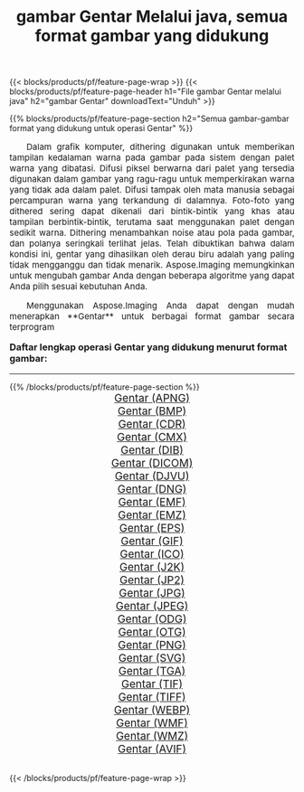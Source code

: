 ﻿---
title: gambar Gentar Melalui java, semua format gambar yang didukung 
weight: 3920
url: /id/java/dither/ 
lang: id
langdirlevel: 2
locales: zh-hans,ja,it,ru,de,es,fr,nl,id,lt,pl,pt,vi,tr,ko,zh-hant,ar,hi,th,sv,cs,uk,he
description: Menggunakan Aspose.Imaging Anda dapat dengan mudah Gentar gambar Via java
---

{{< blocks/products/pf/feature-page-wrap >}}
{{< blocks/products/pf/feature-page-header h1="File gambar Gentar melalui java" h2="gambar Gentar" downloadText="Unduh" >}}


{{% blocks/products/pf/feature-page-section  h2="Semua gambar-gambar format yang didukung untuk operasi Gentar" %}}
<p align="justify" style="text-indent:2em;font-size:15px;">
Dalam grafik komputer, dithering digunakan untuk memberikan tampilan kedalaman warna pada gambar pada sistem dengan palet warna yang dibatasi. Difusi piksel berwarna dari palet yang tersedia digunakan dalam gambar yang ragu-ragu untuk memperkirakan warna yang tidak ada dalam palet. Difusi tampak oleh mata manusia sebagai percampuran warna yang terkandung di dalamnya. Foto-foto yang dithered sering dapat dikenali dari bintik-bintik yang khas atau tampilan berbintik-bintik, terutama saat menggunakan palet dengan sedikit warna. Dithering menambahkan noise atau pola pada gambar, dan polanya seringkali terlihat jelas. Telah dibuktikan bahwa dalam kondisi ini, gentar yang dihasilkan oleh derau biru adalah yang paling tidak mengganggu dan tidak menarik. Aspose.Imaging memungkinkan untuk mengubah gambar Anda dengan beberapa algoritme yang dapat Anda pilih sesuai kebutuhan Anda.
</p>
<p align="justify" style="text-indent:2em;font-size:15px;">
Menggunakan Aspose.Imaging Anda dapat dengan mudah menerapkan **Gentar** untuk berbagai format gambar secara terprogram
</p>
<h3 style="margin-top:16px;">
Daftar lengkap operasi Gentar yang didukung menurut format gambar:
</h3>
<hr/>
{{% /blocks/products/pf/feature-page-section %}}
<div class="container-fluid productfamilypage bg-gray">
    <div class="convertypes bg-gray agp-content section">
        <div class="container">
		<div class="row other-converters" style="gap: 10px;font-size: 19px;text-align:center;">
		    <div class='col-md-3 other-converter remove-lp remove-rp'><a href="/imaging/id/java/dither/apng/" style="padding:15px;">Gentar (APNG)</a></div><div class='col-md-3 other-converter remove-lp remove-rp'><a href="/imaging/id/java/dither/bmp/" style="padding:15px;">Gentar (BMP)</a></div><div class='col-md-3 other-converter remove-lp remove-rp'><a href="/imaging/id/java/dither/cdr/" style="padding:15px;">Gentar (CDR)</a></div><div class='col-md-3 other-converter remove-lp remove-rp'><a href="/imaging/id/java/dither/cmx/" style="padding:15px;">Gentar (CMX)</a></div><div class='col-md-3 other-converter remove-lp remove-rp'><a href="/imaging/id/java/dither/dib/" style="padding:15px;">Gentar (DIB)</a></div><div class='col-md-3 other-converter remove-lp remove-rp'><a href="/imaging/id/java/dither/dicom/" style="padding:15px;">Gentar (DICOM)</a></div><div class='col-md-3 other-converter remove-lp remove-rp'><a href="/imaging/id/java/dither/djvu/" style="padding:15px;">Gentar (DJVU)</a></div><div class='col-md-3 other-converter remove-lp remove-rp'><a href="/imaging/id/java/dither/dng/" style="padding:15px;">Gentar (DNG)</a></div><div class='col-md-3 other-converter remove-lp remove-rp'><a href="/imaging/id/java/dither/emf/" style="padding:15px;">Gentar (EMF)</a></div><div class='col-md-3 other-converter remove-lp remove-rp'><a href="/imaging/id/java/dither/emz/" style="padding:15px;">Gentar (EMZ)</a></div><div class='col-md-3 other-converter remove-lp remove-rp'><a href="/imaging/id/java/dither/eps/" style="padding:15px;">Gentar (EPS)</a></div><div class='col-md-3 other-converter remove-lp remove-rp'><a href="/imaging/id/java/dither/gif/" style="padding:15px;">Gentar (GIF)</a></div><div class='col-md-3 other-converter remove-lp remove-rp'><a href="/imaging/id/java/dither/ico/" style="padding:15px;">Gentar (ICO)</a></div><div class='col-md-3 other-converter remove-lp remove-rp'><a href="/imaging/id/java/dither/j2k/" style="padding:15px;">Gentar (J2K)</a></div><div class='col-md-3 other-converter remove-lp remove-rp'><a href="/imaging/id/java/dither/jp2/" style="padding:15px;">Gentar (JP2)</a></div><div class='col-md-3 other-converter remove-lp remove-rp'><a href="/imaging/id/java/dither/jpg/" style="padding:15px;">Gentar (JPG)</a></div><div class='col-md-3 other-converter remove-lp remove-rp'><a href="/imaging/id/java/dither/jpeg/" style="padding:15px;">Gentar (JPEG)</a></div><div class='col-md-3 other-converter remove-lp remove-rp'><a href="/imaging/id/java/dither/odg/" style="padding:15px;">Gentar (ODG)</a></div><div class='col-md-3 other-converter remove-lp remove-rp'><a href="/imaging/id/java/dither/otg/" style="padding:15px;">Gentar (OTG)</a></div><div class='col-md-3 other-converter remove-lp remove-rp'><a href="/imaging/id/java/dither/png/" style="padding:15px;">Gentar (PNG)</a></div><div class='col-md-3 other-converter remove-lp remove-rp'><a href="/imaging/id/java/dither/svg/" style="padding:15px;">Gentar (SVG)</a></div><div class='col-md-3 other-converter remove-lp remove-rp'><a href="/imaging/id/java/dither/tga/" style="padding:15px;">Gentar (TGA)</a></div><div class='col-md-3 other-converter remove-lp remove-rp'><a href="/imaging/id/java/dither/tif/" style="padding:15px;">Gentar (TIF)</a></div><div class='col-md-3 other-converter remove-lp remove-rp'><a href="/imaging/id/java/dither/tiff/" style="padding:15px;">Gentar (TIFF)</a></div><div class='col-md-3 other-converter remove-lp remove-rp'><a href="/imaging/id/java/dither/webp/" style="padding:15px;">Gentar (WEBP)</a></div><div class='col-md-3 other-converter remove-lp remove-rp'><a href="/imaging/id/java/dither/wmf/" style="padding:15px;">Gentar (WMF)</a></div><div class='col-md-3 other-converter remove-lp remove-rp'><a href="/imaging/id/java/dither/wmz/" style="padding:15px;">Gentar (WMZ)</a></div><div class='col-md-3 other-converter remove-lp remove-rp'><a href="/imaging/id/java/dither/avif/" style="padding:15px;">Gentar (AVIF)</a></div>
                </div>
        </div>
    </div>
</div>
<br/>

{{< /blocks/products/pf/feature-page-wrap >}}
